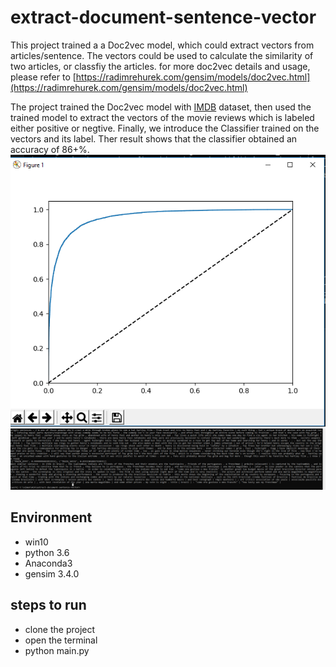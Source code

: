 # extract-document-sentence-vector
This project trained a a Doc2vec model, which could extract vectors from articles/sentence. The vectors could be used to calculate the similarity of two articles, or classfiy the articles. for more doc2vec details and usage, please refer to [https://radimrehurek.com/gensim/models/doc2vec.html](https://radimrehurek.com/gensim/models/doc2vec.html)

The project trained the Doc2vec model with [IMDB](http://ai.stanford.edu/~amaas/data/sentiment/) dataset, then used the trained model to extract the vectors of the movie reviews which is labeled either positive or negtive. Finally, we introduce the Classifier trained on the vectors and its label. Ther result shows that the classifier obtained an accuracy of 86+%. 
 ![sample](https://github.com/mans-men/extract-document-sentence-vector/blob/master/result.png)
 ![enen](https://github.com/mans-men/extract-document-sentence-vector/blob/master/sample.png)

## Environment
* win10
* python 3.6
* Anaconda3
* gensim 3.4.0

## steps to run
* clone the project
* open the terminal 
* python main.py

